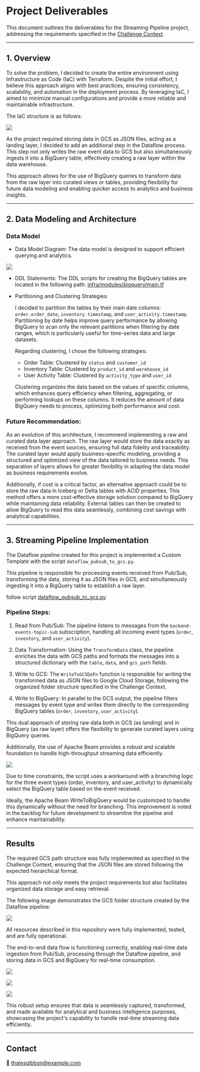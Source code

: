 # Project Deliverables

This document outlines the deliverables for the Streaming Pipeline project, addressing the requirements specified in the [Challenge Context](./doc01_challenge_context.md).


---


## 1. Overview

To solve the problem, I decided to create the entire environment using Infrastructure as Code (IaC) with Terraform.
Despite the initial effort, I believe this approach aligns with best practices, ensuring consistency, scalability, and automation in the deployment process.
By leveraging IaC, I aimed to minimize manual configurations and provide a more reliable and maintainable infrastructure.

The IaC structure is as follows:

![](./img_infra.png)

As the project required storing data in GCS as JSON files, acting as a landing layer, I decided to add an additional step in the Dataflow process.
This step not only writes the raw event data to GCS but also simultaneously ingests it into a BigQuery table, effectively creating a raw layer within the data warehouse.

This approach allows for the use of BigQuery queries to transform data from the raw layer into curated views or tables, providing flexibility for future data modeling and enabling quicker access to analytics and business insights.


---


## 2. Data Modeling and Architecture

### Data Model
- Data Model Diagram: The data model is designed to support efficient querying and analytics.
  
![](./img_data_model.png)

- DDL Statements: The DDL scripts for creating the BigQuery tables are located in the following path: [infra/modules/bigquery/main.tf](../infra/modules/bigquery/main.tf)

- Partitioning and Clustering Strategies:


  I decided to partition the tables by their main date columns: `order.order_date`, `inventory.timestamp`, and `user_activity.timestamp`.
  Partitioning by date helps improve query performance by allowing BigQuery to scan only the relevant partitions when filtering by date ranges, which is particularly useful for time-series data and large datasets.

  Regarding clustering, I chose the following strategies:
  - Order Table: Clustered by `status` and `customer_id`
  - Inventory Table: Clustered by `product_id` and `warehouse_id`
  - User Activity Table: Clustered by `activity_type` and `user_id`

  Clustering organizes the data based on the values of specific columns, which enhances query efficiency when filtering, aggregating, or performing lookups on these columns.
  It reduces the amount of data BigQuery needs to process, optimizing both performance and cost.

### Future Recommendation:

  As an evolution of this architecture, I recommend implementing a raw and curated data layer approach.
  The raw layer would store the data exactly as received from the event sources, ensuring full data fidelity and traceability.
  The curated layer would apply business-specific modeling, providing a structured and optimized view of the data tailored to business needs.
  This separation of layers allows for greater flexibility in adapting the data model as business requirements evolve.

  Additionally, if cost is a critical factor, an alternative approach could be to store the raw data in Iceberg or Delta tables with ACID properties.
  This method offers a more cost-effective storage solution compared to BigQuery while maintaining data reliability.
  External tables can then be created to allow BigQuery to read this data seamlessly, combining cost savings with analytical capabilities.


---


## 3. Streaming Pipeline Implementation

The Dataflow pipeline created for this project is implemented a Custom Template with the script `dataflow_pubsub_to_gcs.py`.

This pipeline is responsible for processing events received from Pub/Sub, transforming the data, storing it as JSON files in GCS, and simultaneously ingesting it into a BigQuery table to establish a raw layer.

follow script [dataflow_pubsub_to_gcs.py](../infra/modules/dataflow/dataflow_pubsub_to_gcs.py)

### Pipeline Steps:
1. Read from Pub/Sub:
   The pipeline listens to messages from the `backend-events-topic-sub` subscription, handling all incoming event types (`order`, `inventory`, and `user_activity`).

2. Data Transformation:
   Using the `TransformData` class, the pipeline enriches the data with GCS paths and formats the messages into a structured dictionary with the `table`, `data`, and `gcs_path` fields.

3. Write to GCS:
   The `WriteToGCSDoFn` function is responsible for writing the transformed data as JSON files to Google Cloud Storage, following the organized folder structure specified in the Challenge Context.

4. Write to BigQuery:
   In parallel to the GCS output, the pipeline filters messages by event type and writes them directly to the corresponding BigQuery tables (`order`, `inventory`, `user_activity`).

This dual approach of storing raw data both in GCS (as landing) and in BigQuery (as raw layer) offers the flexibility to generate curated layers using BigQuery queries.

Additionally, the use of Apache Beam provides a robust and scalable foundation to handle high-throughput streaming data efficiently.

![](./img_dataflow_job.png)

Due to time constraints, the script uses a workaround with a branching logic for the three event types (order, inventory, and user_activity) to dynamically select the BigQuery table based on the event received.

Ideally, the Apache Beam WriteToBigQuery would be customized to handle this dynamically without the need for branching. This improvement is noted in the backlog for future development to streamline the pipeline and enhance maintainability.


---


## Results

The required GCS path structure was fully implemented as specified in the Challenge Context, ensuring that the JSON files are stored following the expected hierarchical format.

This approach not only meets the project requirements but also facilitates organized data storage and easy retrieval.

The following image demonstrates the GCS folder structure created by the Dataflow pipeline:

![](./img_bucket.png)

All resources described in this repository were fully implemented, tested, and are fully operational.

The end-to-end data flow is functioning correctly, enabling real-time data ingestion from Pub/Sub, processing through the Dataflow pipeline, and storing data in GCS and BigQuery for real-time consumption.

![](./img_bq_order.png)

![](./img_bq_inventory.png)

![](./img_bq_activity.png)

This robust setup ensures that data is seamlessly captured, transformed, and made available for analytical and business intelligence purposes, showcasing the project's capability to handle real-time streaming data efficiently.


---


## Contact
📧 thalesgibbon@example.com